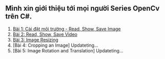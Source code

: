 ## Mình xin giới thiệu tới mọi người Series OpenCv trên C#.

1. [Bài 1: Cài đặt môi trường - Read, Show, Save Image](https://www.youtube.com/watch?v=UagFvnBY1zo&list=PLjbJb2h_rkCPSFNG_Anynzj-OgqUqqzvV&index=1)
2. [Bài 2: Read, Show, Save Video](https://www.youtube.com/watch?v=DFjAhrVb1js&list=PLjbJb2h_rkCPSFNG_Anynzj-OgqUqqzvV&index=2)
3. [Bài 3: Image Resizing](https://www.youtube.com/watch?v=y_mFDNeWSEE&list=PLjbJb2h_rkCPSFNG_Anynzj-OgqUqqzvV&index=3)
4. [Bài 4: Cropping an Image] Updateting...
5. [Bài 5: Image Rotation and Translation] Updateting...
